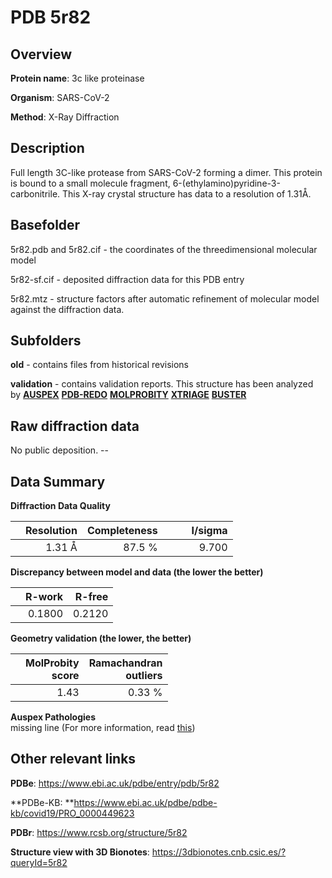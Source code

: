 # PDB 5r82

## Overview

**Protein name**: 3c like proteinase

**Organism**: SARS-CoV-2

**Method**: X-Ray Diffraction

## Description

Full length 3C-like protease from SARS-CoV-2 forming a dimer. This protein is bound to a small molecule fragment, 6-(ethylamino)pyridine-3-carbonitrile. This X-ray crystal structure has data to a resolution of 1.31Å.

## Basefolder

5r82.pdb and 5r82.cif - the coordinates of the threedimensional molecular model

5r82-sf.cif - deposited diffraction data for this PDB entry

5r82.mtz - structure factors after automatic refinement of molecular model against the diffraction data.

## Subfolders



**old** - contains files from historical revisions

**validation** - contains validation reports. This structure has been analyzed by [**AUSPEX**](https://github.com/thorn-lab/coronavirus_structural_task_force/tree/master/pdb/3c_like_proteinase/SARS-CoV-2/5r82/validation/auspex) [**PDB-REDO**](https://github.com/thorn-lab/coronavirus_structural_task_force/tree/master/pdb/3c_like_proteinase/SARS-CoV-2/5r82/validation/pdb-redo) [**MOLPROBITY**](https://github.com/thorn-lab/coronavirus_structural_task_force/tree/master/pdb/3c_like_proteinase/SARS-CoV-2/5r82/validation/molprobity) [**XTRIAGE**](https://github.com/thorn-lab/coronavirus_structural_task_force/blob/master/pdb/3c_like_proteinase/SARS-CoV-2/5r82/validation/Xtriage_output.log) [**BUSTER**](https://www.globalphasing.com/buster/wiki/index.cgi?Covid19Pdb5R82) 



## Raw diffraction data

No public deposition. --<br> 

## Data Summary
**Diffraction Data Quality**

|   | Resolution | Completeness| I/sigma |
|---|-------------:|----------------:|--------------:|
|   |1.31 Å|87.5  %|<img width=50/>9.700|

**Discrepancy between model and data (the lower the better)**

|   | **R-work**| **R-free**   
|---|-------------:|----------------:|           
||  0.1800|  0.2120|

**Geometry validation (the lower, the better)**

|   |**MolProbity<br>score**| **Ramachandran<br>outliers** 
|---|-------------:|----------------:|
||  1.43|  0.33 %|

**Auspex Pathologies**<br> missing line (For more information, read [this](https://github.com/thorn-lab/coronavirus_structural_task_force/blob/master/pdb/3c_like_proteinase/SARS-CoV-2/5r82/validation/auspex/5r82_auspex_comments.txt))

 



## Other relevant links 
**PDBe**:  https://www.ebi.ac.uk/pdbe/entry/pdb/5r82

**PDBe-KB: **https://www.ebi.ac.uk/pdbe/pdbe-kb/covid19/PRO_0000449623 
 
**PDBr**: https://www.rcsb.org/structure/5r82 

**Structure view with 3D Bionotes**: https://3dbionotes.cnb.csic.es/?queryId=5r82

